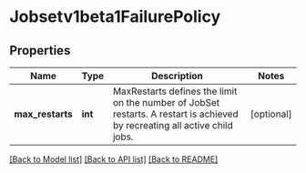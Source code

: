 # Jobsetv1beta1FailurePolicy

## Properties
Name | Type | Description | Notes
------------ | ------------- | ------------- | -------------
**max_restarts** | **int** | MaxRestarts defines the limit on the number of JobSet restarts. A restart is achieved by recreating all active child jobs. | [optional] 

[[Back to Model list]](../README.md#documentation-for-models) [[Back to API list]](../README.md#documentation-for-api-endpoints) [[Back to README]](../README.md)


